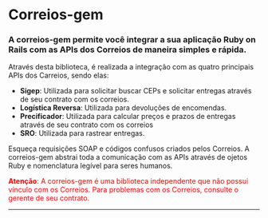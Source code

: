 <h1>Correios-gem</h1>
<h3>A correios-gem permite você integrar a sua aplicação Ruby on Rails com as APIs dos Correios de maneira simples e rápida.</h3>

<p>Através desta biblioteca, é realizada a integração com as quatro principais APIs dos Carreios, sendo elas:</p>
<ul>
  <li><strong>Sigep</strong>: Utilizada para solicitar buscar CEPs e solicitar entregas através de seu contrato com os correios.</li>
  <li><strong>Logística Reversa</strong>: Utilizada para devoluções de encomendas.</li>
  <li><strong>Precificador</strong>: Utilizada para calcular preços e prazos de entregas através de seu contrato com os correios</li>
  <li><strong>SRO</strong>: Utilizada para rastrear entregas.</li>
</ul>

<p>Esqueça requisições SOAP e códigos confusos criados pelos Correios. A correios-gem abstrai toda a comunicação com as APIs através de ojetos Ruby e nomenclatura legível para seres humanos.</p>

<p style="color:red;"><strong>Atenção</strong>: A correios-gem é uma biblioteca independente que não possui vínculo com os Correios. Para problemas com os Correios, consulte o gerente de seu contrato.</p>

<hr/>
